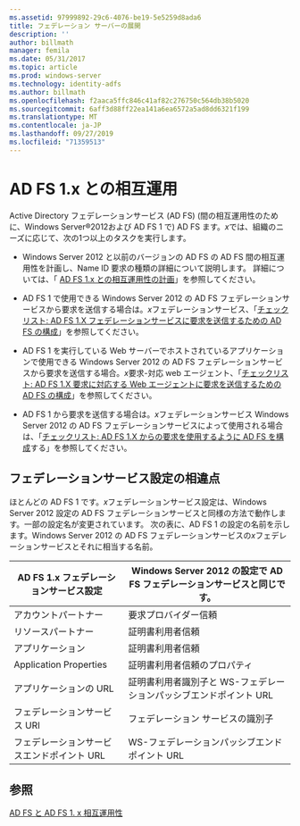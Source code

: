 ```yaml
---
ms.assetid: 97999892-29c6-4076-be19-5e5259d8ada6
title: フェデレーション サーバーの展開
description: ''
author: billmath
manager: femila
ms.date: 05/31/2017
ms.topic: article
ms.prod: windows-server
ms.technology: identity-adfs
ms.author: billmath
ms.openlocfilehash: f2aaca5ffc846c41af82c276750c564db38b5020
ms.sourcegitcommit: 6aff3d88ff22ea141a6ea6572a5ad8dd6321f199
ms.translationtype: MT
ms.contentlocale: ja-JP
ms.lasthandoff: 09/27/2019
ms.locfileid: "71359513"
---
```

# <a name="interoperating-with-ad-fs-1x"></a>AD FS 1.x との相互運用

Active Directory フェデレーションサービス (AD FS) \(間の相互運用性のために、Windows Server®2012および AD FS 1 で\) AD FS ます。*x*では、組織のニーズに応じて、次の1つ以上のタスクを実行します。  
  
-   Windows Server 2012 と以前のバージョンの AD FS の AD FS 間の相互運用性を計画し、Name ID 要求の種類の詳細について説明します。 詳細については、「 [AD FS 1.x との相互運用性の計画](https://technet.microsoft.com/library/ff678040.aspx)」を参照してください。  
  
-   AD FS 1 で使用できる Windows Server 2012 の AD FS フェデレーションサービスから要求を送信する場合は。*x*フェデレーションサービス、「[チェックリスト: AD FS 1.X フェデレーションサービスに要求を送信するための AD FS の構成](Checklist--Configuring-AD-FS-to-Send-Claims-to-an-AD-FS-1.x-Federation-Service.md)」を参照してください。  
  
-   AD FS 1 を実行している Web サーバーでホストされているアプリケーションで使用できる Windows Server 2012 の AD FS フェデレーションサービスから要求を送信する場合。*x*要求\-対応 web エージェント、「[チェックリスト: AD FS 1.X 要求に対応する Web エージェントに要求を送信するための AD FS の構成](Checklist--Configuring-AD-FS-to-Send-Claims-to-an-AD-FS-1.x-Claims-Aware-Web-Agent.md)」を参照してください。  
  
-   AD FS 1 から要求を送信する場合は。*x*フェデレーションサービス Windows Server 2012 の AD FS フェデレーションサービスによって使用される場合は、「[チェックリスト: AD FS 1.X からの要求を使用するように AD FS を構成](Checklist--Configuring-AD-FS--to-Consume-Claims-from-AD-FS-1.x.md)する」を参照してください。  
  
## <a name="differences-between-federation-service-settings"></a>フェデレーションサービス設定の相違点  
ほとんどの AD FS 1 です。*x*フェデレーションサービス設定は、Windows Server 2012 設定の AD FS フェデレーションサービスと同様の方法で動作します。一部の設定名が変更されています。 次の表に、AD FS 1 の設定の名前を示します。Windows Server 2012 の AD FS フェデレーションサービスの*x*フェデレーションサービスとそれに相当する名前。  
  
|AD FS 1.x フェデレーションサービス設定|Windows Server 2012 の設定で AD FS フェデレーションサービスと同じです。  
|----------------------------------------|---------------------------------------------------------------------------------------------------------- 
|アカウントパートナー|要求プロバイダー信頼  
|リソースパートナー|証明書利用者信頼 
|アプリケーション|証明書利用者信頼  
|Application Properties|証明書利用者信頼のプロパティ  
|アプリケーションの URL|証明書利用者識別子と WS\-フェデレーションパッシブエンドポイント URL  
|フェデレーションサービス URI|フェデレーション サービスの識別子  
|フェデレーションサービスエンドポイント URL|WS\-フェデレーションパッシブエンドポイント URL  
  
## <a name="see-also"></a>参照  
[AD FS と AD FS 1. x 相互運用性](https://go.microsoft.com/fwlink/?LinkId=200776)  
  

